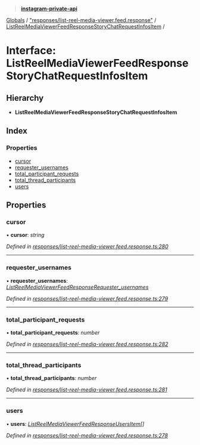 > **[instagram-private-api](../README.md)**

[Globals](../README.md) / ["responses/list-reel-media-viewer.feed.response"](../modules/_responses_list_reel_media_viewer_feed_response_.md) / [ListReelMediaViewerFeedResponseStoryChatRequestInfosItem](_responses_list_reel_media_viewer_feed_response_.listreelmediaviewerfeedresponsestorychatrequestinfositem.md) /

# Interface: ListReelMediaViewerFeedResponseStoryChatRequestInfosItem

## Hierarchy

* **ListReelMediaViewerFeedResponseStoryChatRequestInfosItem**

## Index

### Properties

* [cursor](_responses_list_reel_media_viewer_feed_response_.listreelmediaviewerfeedresponsestorychatrequestinfositem.md#cursor)
* [requester_usernames](_responses_list_reel_media_viewer_feed_response_.listreelmediaviewerfeedresponsestorychatrequestinfositem.md#requester_usernames)
* [total_participant_requests](_responses_list_reel_media_viewer_feed_response_.listreelmediaviewerfeedresponsestorychatrequestinfositem.md#total_participant_requests)
* [total_thread_participants](_responses_list_reel_media_viewer_feed_response_.listreelmediaviewerfeedresponsestorychatrequestinfositem.md#total_thread_participants)
* [users](_responses_list_reel_media_viewer_feed_response_.listreelmediaviewerfeedresponsestorychatrequestinfositem.md#users)

## Properties

###  cursor

• **cursor**: *string*

*Defined in [responses/list-reel-media-viewer.feed.response.ts:280](https://github.com/dilame/instagram-private-api/blob/3e16058/src/responses/list-reel-media-viewer.feed.response.ts#L280)*

___

###  requester_usernames

• **requester_usernames**: *[ListReelMediaViewerFeedResponseRequester_usernames](_responses_list_reel_media_viewer_feed_response_.listreelmediaviewerfeedresponserequester_usernames.md)*

*Defined in [responses/list-reel-media-viewer.feed.response.ts:279](https://github.com/dilame/instagram-private-api/blob/3e16058/src/responses/list-reel-media-viewer.feed.response.ts#L279)*

___

###  total_participant_requests

• **total_participant_requests**: *number*

*Defined in [responses/list-reel-media-viewer.feed.response.ts:282](https://github.com/dilame/instagram-private-api/blob/3e16058/src/responses/list-reel-media-viewer.feed.response.ts#L282)*

___

###  total_thread_participants

• **total_thread_participants**: *number*

*Defined in [responses/list-reel-media-viewer.feed.response.ts:281](https://github.com/dilame/instagram-private-api/blob/3e16058/src/responses/list-reel-media-viewer.feed.response.ts#L281)*

___

###  users

• **users**: *[ListReelMediaViewerFeedResponseUsersItem](_responses_list_reel_media_viewer_feed_response_.listreelmediaviewerfeedresponseusersitem.md)[]*

*Defined in [responses/list-reel-media-viewer.feed.response.ts:278](https://github.com/dilame/instagram-private-api/blob/3e16058/src/responses/list-reel-media-viewer.feed.response.ts#L278)*
